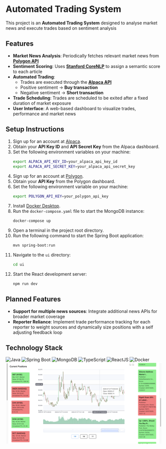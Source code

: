 # Automated Trading System

This project is an **Automated Trading System** designed to analyse market news and execute trades based on sentiment analysis

## Features
- **Market News Analysis**: Periodically fetches relevant market news from [**Polygon API**](https://polygon.io/)
- **Sentiment Scoring**: Uses [**Stanford CoreNLP**](https://stanfordnlp.github.io/CoreNLP/) to assign a semantic score to each article
- **Automated Trading**:
    - Trades are executed through the [**Alpaca API**](https://alpaca.markets/)
    - Positive sentiment → **Buy transaction**
    - Negative sentiment → **Short transaction**
- **Trade Scheduling**: Trades are scheduled to be exited after a fixed duration of market exposure
- **User Interface**: A web-based dashboard to visualize trades, performance and market news

## Setup Instructions
1. Sign up for an account at [Alpaca](https://alpaca.markets/).
2. Obtain your **API Key ID** and **API Secret Key** from the Alpaca dashboard.
3. Set the following environment variables on your machine:
    ```bash
    export ALPACA_API_KEY_ID=your_alpaca_api_key_id
    export ALPACA_API_SECRET_KEY=your_alpaca_api_secret_key
    ```
4. Sign up for an account at [Polygon](https://polygon.io/).
5. Obtain your **API Key** from the Polygon dashboard.
6. Set the following environment variable on your machine:
    ```bash
    export POLYGON_API_KEY=your_polygon_api_key
    ```
7. Install [Docker Desktop](https://www.docker.com/products/docker-desktop).
8. Run the `docker-compose.yaml` file to start the MongoDB instance:
    ```bash
    docker-compose up
    ```
9. Open a terminal in the project root directory.
10. Run the following command to start the Spring Boot application:
    ```bash
    mvn spring-boot:run
    ```
11. Navigate to the `ui` directory:
    ```bash
    cd ui
    ```
12. Start the React development server:
    ```bash
    npm run dev
    ```


## Planned Features
- **Support for multiple news sources**: Integrate additional news APIs for broader market coverage
- **Reporter Reliance**: Implement trade performance tracking for each reporter to weight sources and dynamically size positions with a self
  adjusting feedback loop

## Technology Stack
![Java](https://img.shields.io/badge/Java-ED8B00?style=for-the-badge&logo=openjdk&logoColor=white)
![Spring Boot](https://img.shields.io/badge/Spring%20Boot-6DB33F?style=for-the-badge&logo=springboot&logoColor=white)
![MongoDB](https://img.shields.io/badge/-MongoDB-13aa52?style=for-the-badge&logo=mongodb&logoColor=white)
![TypeScript](https://img.shields.io/badge/TypeScript-3178C6?style=for-the-badge&logo=typescript&logoColor=white)
![ReactJS](https://img.shields.io/badge/-ReactJs-61DAFB?logo=react&logoColor=white&style=for-the-badge)
![Docker](https://img.shields.io/badge/docker-257bd6?style=for-the-badge&logo=docker&logoColor=white)
![img.png](img.png)